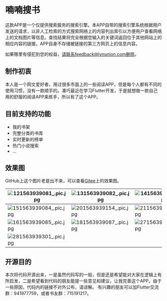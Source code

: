# 喃喃搜书
 这款APP是一个仅提供搜索服务的搜索引擎。本APP自带的搜索引擎系统根据用户发送的请求，以非人工检索的方式搜索网络上的内容列出索引以方便用户查看网络上的文档图片等信息。查找结果将完全根据您输入的关键词返回位于其他网站上的相应内容的链接。APP自身不存储被链接的第三方网页上的信息内容。

如果哪里有侵犯到您的权益，请联系feedback@lynunion.com删除。

## 制作初衷
本人是一个网文爱好者，用过很多市面上的一些阅读APP，但是每个人都有不同的使用习惯，没有一款顺手的。凑巧最近在学习Flutter开发，于是就想做一款自己用的舒服的阅读APP来练手，所以有了这个APP。

## 目前支持的功能
- 我的书架
- 完整分类的书库
- 实时更新的榜单
- 热门小说搜索
- ...

## 效果图
GitHub上这个图片老是出不来，可以查看[Gitee](https://gitee.com/YNan-varamor/nnss)上的效果图。

|  ![121563939081_.pic.jpg](http://blog.file.lynunion.com/usr/uploads/2019/07/3124293137.jpg?x-oss-process=style/github) | ![131563939082_.pic.jpg](http://blog.file.lynunion.com/usr/uploads/2019/07/3550673865.jpg?x-oss-process=style/github)  |  ![141563939083_.pic.jpg](http://blog.file.lynunion.com/usr/uploads/2019/07/1806889557.jpg?x-oss-process=style/github) |
| ------------ | ------------ | ------------ |
|![151563939084_.pic.jpg](http://blog.file.lynunion.com/usr/uploads/2019/07/1184929444.jpg?x-oss-process=style/github)   |  ![201563939154_.pic.jpg](http://blog.file.lynunion.com/usr/uploads/2019/07/3479416897.jpg?x-oss-process=style/github)|  ![211563939155_.pic.jpg](http://blog.file.lynunion.com/usr/uploads/2019/07/3016079755.jpg?x-oss-process=style/github) |
| ![161563939085_.pic.jpg](http://blog.file.lynunion.com/usr/uploads/2019/07/2551745572.jpg?x-oss-process=style/github)  |  ![181563939087_.pic.jpg](http://blog.file.lynunion.com/usr/uploads/2019/07/274289299.jpg?x-oss-process=style/github)|  ![271563939300_.pic.jpg](http://blog.file.lynunion.com/usr/uploads/2019/07/2981581671.jpg?x-oss-process=style/github) |
|![281563939301_.pic.jpg](http://blog.file.lynunion.com/usr/uploads/2019/07/2922975873.jpg?x-oss-process=style/github)| | |

## 开源目的
本次将代码开源出来，一是虽然代码写的一般，但是还是希望能对大家在逻辑上有所启发，二是希望看到代码的朋友能提一些意见和建议，让我完善这个APP。由于一些原因，代码内的链接不对外公布，请谅解。
有兴趣的朋友可以加Flutter交流群：941977759，或者书友群：715191217。
